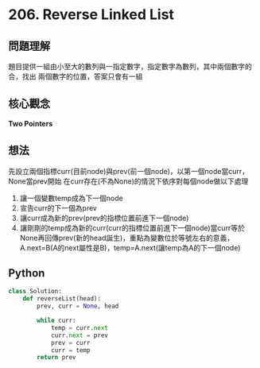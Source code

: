 # 206. Reverse Linked List

## 問題理解
題目提供一組由小至大的數列與一指定數字，指定數字為數列，其中兩個數字的合，找出
兩個數字的位置，答案只會有一組

## 核心觀念
**Two Pointers**

## 想法
先設立兩個指標curr(目前node)與prev(前一個node)，以第一個node當curr，None當prev開始
在curr存在(不為None)的情況下依序對每個node做以下處理
1. 讓一個變數temp成為下一個node
2. 宣告curr的下一個為prev
3. 讓curr成為新的prev(prev的指標位置前進下一個node)
4. 讓剛剛的temp成為新的curr(curr的指標位置前進下一個node)當curr等於None再回傳prev(新的head誕生)，重點為變數位於等號左右的意義，A.next=B(A的next屬性是B)，temp=A.next(讓temp為A的下一個node)
## Python

```python
class Solution:
    def reverseList(head):
        prev, curr = None, head

        while curr:
            temp = curr.next
            curr.next = prev
            prev = curr
            curr = temp
        return prev
```
